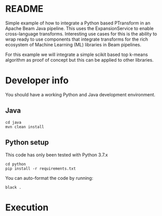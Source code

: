README
======

Simple example of how to integrate a Python based PTransform in an Apache Beam Java pipeline. This uses the ExpansionService to enable cross-language transforms. Interesting use cases for this is the ability to wrap ready to use components that integrate transforms for the rich ecosystem of Machine Learning (ML) libraries in Beam pipelines.

For this example we will integrate a simple scikit based top k-means algorithm as proof of concept but this can be applied to other libraries.

# Developer info

You should have a working Python and Java development environment.

## Java

    cd java
    mvn clean install

## Python setup

This code has only been tested with Python 3.7.x

    cd python
    pip install -r requirements.txt

You can auto-format the code by running:
    
    black .

# Execution

